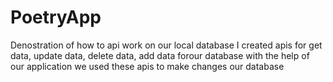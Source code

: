 # PoetryApp
Denostration of how to api work on our local database
I created apis for get data, update data, delete data, add data forour database
with the help of our application we used these apis to make changes our database 
